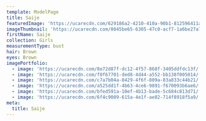 ```yaml
---
template: ModelPage
title: Saije
featuredImage: 'https://ucarecdn.com/629186a2-4210-410a-90b1-812596411aab/'
imageThumbnail: 'https://ucarecdn.com/8045be65-6305-47c0-acf7-1a6be27a717c/'
firstName: Saije
collection: Girls
measurementType: bust
hair: Brown
eyes: Brown
imagePortfolio:
  - image: 'https://ucarecdn.com/8e72d87f-dc12-4f57-868f-3405ddfdc13f/'
  - image: 'https://ucarecdn.com/f0f67701-ded8-4d44-a552-bb138f005014/'
  - image: 'https://ucarecdn.com/c7a7b04a-8429-4f6f-809a-83a833c44b21/'
  - image: 'https://ucarecdn.com/a525dd1f-4b63-4ce6-9891-f670093b6ae6/'
  - image: 'https://ucarecdn.com/bfed591a-10ef-4b13-bade-5c684c813d71/'
  - image: 'https://ucarecdn.com/6f4c9009-615a-4e1f-ae82-714f8918f5a9/'
meta:
  title: Saije
---
```


